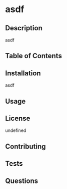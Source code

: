 # asdf

  ## Description
  asdf

  ## Table of Contents

  ## Installation
  asdf

  ## Usage
  

  ## License
  undefined

  ## Contributing
  

  ## Tests
  

  ## Questions
  
